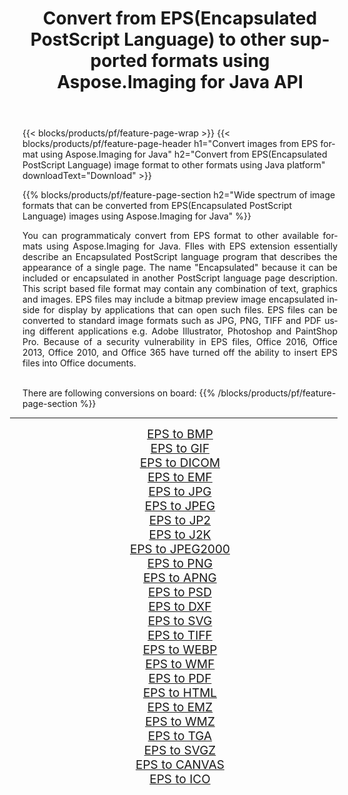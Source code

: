 ﻿---
title: Convert from EPS(Encapsulated PostScript Language) to other supported formats using Aspose.Imaging for Java API 
weight: 3920
url: /java/conversion/from/eps/ 
lang: en
langdirlevel: 2
locales: zh-hans,ja,it,ru,de,es,fr,nl,id,lt,pl,pt,vi,tr,ko,zh-hant,ar,hi,th,sv,cs,uk,he
description: Aspose.Imaging API can easily convert from EPS(Encapsulated PostScript Language) to other formats using Java platform
---

{{< blocks/products/pf/feature-page-wrap >}}
{{< blocks/products/pf/feature-page-header h1="Convert images from EPS format using Aspose.Imaging for Java" h2="Convert from EPS(Encapsulated PostScript Language) image format to other formats using Java platform" downloadText="Download" >}}


{{% blocks/products/pf/feature-page-section  h2="Wide spectrum of image formats that can be converted from EPS(Encapsulated PostScript Language) images using Aspose.Imaging for Java" %}}
<p align=justify>You can programmaticaly convert from EPS format to other available formats using 
Aspose.Imaging for Java. FIles with EPS extension essentially describe an Encapsulated PostScript language program that describes the appearance of a single page. The name "Encapsulated" because it can be included or encapsulated in another PostScript language page description. This script based file format may contain any combination of text, graphics and images. EPS files may include a bitmap preview image encapsulated inside for display by applications that can open such files. EPS files can be converted to standard image formats such as JPG, PNG, TIFF and PDF using different applications e.g. Adobe Illustrator, Photoshop and PaintShop Pro. Because of a security vulnerability in EPS files, Office 2016, Office 2013, Office 2010, and Office 365 have turned off the ability to insert EPS files into Office documents.</p>
<br/>
There are following conversions on board:
{{% /blocks/products/pf/feature-page-section %}}
<div class="container-fluid productfamilypage bg-gray">
    <div class="convertypes bg-gray agp-content section">
        <div class="container">
		<hr style="margin-left:-20px;"/>
		<div class="row other-converters" style="gap: 10px;font-size: 19px;text-align:center;">
		    <div class='col-md-2 other-converter remove-lp remove-rp'><a href="/imaging/java/conversion/eps-to-bmp/" style="padding:15px;">EPS to BMP</a></div><div class='col-md-2 other-converter remove-lp remove-rp'><a href="/imaging/java/conversion/eps-to-gif/" style="padding:15px;">EPS to GIF</a></div><div class='col-md-2 other-converter remove-lp remove-rp'><a href="/imaging/java/conversion/eps-to-dicom/" style="padding:15px;">EPS to DICOM</a></div><div class='col-md-2 other-converter remove-lp remove-rp'><a href="/imaging/java/conversion/eps-to-emf/" style="padding:15px;">EPS to EMF</a></div><div class='col-md-2 other-converter remove-lp remove-rp'><a href="/imaging/java/conversion/eps-to-jpg/" style="padding:15px;">EPS to JPG</a></div><div class='col-md-2 other-converter remove-lp remove-rp'><a href="/imaging/java/conversion/eps-to-jpeg/" style="padding:15px;">EPS to JPEG</a></div><div class='col-md-2 other-converter remove-lp remove-rp'><a href="/imaging/java/conversion/eps-to-jp2/" style="padding:15px;">EPS to JP2</a></div><div class='col-md-2 other-converter remove-lp remove-rp'><a href="/imaging/java/conversion/eps-to-j2k/" style="padding:15px;">EPS to J2K</a></div><div class='col-md-2 other-converter remove-lp remove-rp'><a href="/imaging/java/conversion/eps-to-jpeg2000/" style="padding:15px;">EPS to JPEG2000</a></div><div class='col-md-2 other-converter remove-lp remove-rp'><a href="/imaging/java/conversion/eps-to-png/" style="padding:15px;">EPS to PNG</a></div><div class='col-md-2 other-converter remove-lp remove-rp'><a href="/imaging/java/conversion/eps-to-apng/" style="padding:15px;">EPS to APNG</a></div><div class='col-md-2 other-converter remove-lp remove-rp'><a href="/imaging/java/conversion/eps-to-psd/" style="padding:15px;">EPS to PSD</a></div><div class='col-md-2 other-converter remove-lp remove-rp'><a href="/imaging/java/conversion/eps-to-dxf/" style="padding:15px;">EPS to DXF</a></div><div class='col-md-2 other-converter remove-lp remove-rp'><a href="/imaging/java/conversion/eps-to-svg/" style="padding:15px;">EPS to SVG</a></div><div class='col-md-2 other-converter remove-lp remove-rp'><a href="/imaging/java/conversion/eps-to-tiff/" style="padding:15px;">EPS to TIFF</a></div><div class='col-md-2 other-converter remove-lp remove-rp'><a href="/imaging/java/conversion/eps-to-webp/" style="padding:15px;">EPS to WEBP</a></div><div class='col-md-2 other-converter remove-lp remove-rp'><a href="/imaging/java/conversion/eps-to-wmf/" style="padding:15px;">EPS to WMF</a></div><div class='col-md-2 other-converter remove-lp remove-rp'><a href="/imaging/java/conversion/eps-to-pdf/" style="padding:15px;">EPS to PDF</a></div><div class='col-md-2 other-converter remove-lp remove-rp'><a href="/imaging/java/conversion/eps-to-html/" style="padding:15px;">EPS to HTML</a></div><div class='col-md-2 other-converter remove-lp remove-rp'><a href="/imaging/java/conversion/eps-to-emz/" style="padding:15px;">EPS to EMZ</a></div><div class='col-md-2 other-converter remove-lp remove-rp'><a href="/imaging/java/conversion/eps-to-wmz/" style="padding:15px;">EPS to WMZ</a></div><div class='col-md-2 other-converter remove-lp remove-rp'><a href="/imaging/java/conversion/eps-to-tga/" style="padding:15px;">EPS to TGA</a></div><div class='col-md-2 other-converter remove-lp remove-rp'><a href="/imaging/java/conversion/eps-to-svgz/" style="padding:15px;">EPS to SVGZ</a></div><div class='col-md-2 other-converter remove-lp remove-rp'><a href="/imaging/java/conversion/eps-to-canvas/" style="padding:15px;">EPS to CANVAS</a></div><div class='col-md-2 other-converter remove-lp remove-rp'><a href="/imaging/java/conversion/eps-to-ico/" style="padding:15px;">EPS to ICO</a></div>
                </div>
        </div>
    </div>
</div>
<br/>

